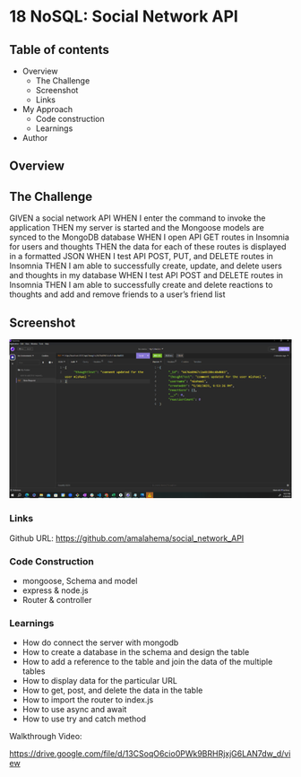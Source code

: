# 18 NoSQL: Social Network API
## Table of contents
- Overview
    - The Challenge
    - Screenshot
    - Links
- My Approach
    - Code construction
    - Learnings
- Author
## Overview

## The Challenge
GIVEN a social network API
WHEN I enter the command to invoke the application
THEN my server is started and the Mongoose models are synced to the MongoDB database
WHEN I open API GET routes in Insomnia for users and thoughts
THEN the data for each of these routes is displayed in a formatted JSON
WHEN I test API POST, PUT, and DELETE routes in Insomnia
THEN I am able to successfully create, update, and delete users and thoughts in my database
WHEN I test API POST and DELETE routes in Insomnia
THEN I am able to successfully create and delete reactions to thoughts and add and remove friends to a user’s friend list



## Screenshot
![display the page](./assets/update.PNG)

### Links
Github URL:  https://github.com/amalahema/social_network_API


### Code Construction
- mongoose, Schema and model
- express & node.js
- Router & controller

### Learnings
- How do connect the server with mongodb
- How to create a database in the schema  and  design the table 
- How to add a reference to the table and join the data of the multiple tables
- How to display data for the particular URL
- How to get, post, and delete the data in the table
- How to import the router to index.js
- How to use async and await
- How to use try and catch method

Walkthrough Video:

https://drive.google.com/file/d/13CSoqO6cio0PWk9BRHRjxjG6LAN7dw_d/view



